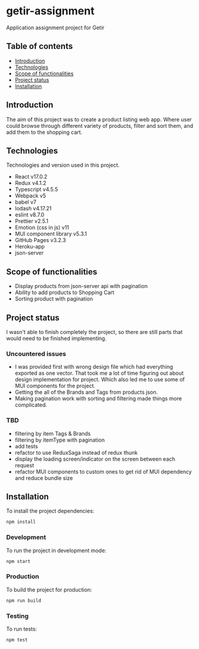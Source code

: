 # getir-assignment

Application assignment project for Getir

## Table of contents

- [Introduction](#introduction)
- [Technologies](#technologies)
- [Scope of functionalities](#scope-of-functionalities)
- [Project status](#project-status)
- [Installation](#installation)

## Introduction

The aim of this project was to create a product listing web app. Where user could browse through different variety of products, filter and sort them, and add them to the shopping cart.

## Technologies

Technologies and version used in this project.

- React v17.0.2
- Redux v4.1.2
- Typescript v4.5.5
- Webpack v5
- babel v7
- lodash v4.17.21
- eslint v8.7.0
- Prettier v2.5.1
- Emotion (css in js) v11
- MUI component library v5.3.1
- GitHub Pages v3.2.3
- Heroku-app
- json-server

## Scope of functionalities

- Display products from json-server api with pagination
- Ability to add products to Shopping Cart
- Sorting product with pagination

## Project status

I wasn't able to finish completely the project, so there are still parts that would need to be finished implementing.

### Uncountered issues

- I was provided first with wrong design file which had everything exported as one vector. That took me a lot of time figuring out about design implementation for project. Which also led me to use some of MUI components for the project.
- Getting the all of the Brands and Tags from products json.
- Making pagination work with sorting and filtering made things more complicated.

### TBD

- filtering by item Tags & Brands
- filtering by itemType with pagination
- add tests
- refactor to use ReduxSaga instead of redux thunk
- display the loading screen/indicator on the screen between each request
- refactor MUI components to custom ones to get rid of MUI dependency and reduce bundle size

## Installation

To install the project dependencies:

```bash
npm install
```

### Development

To run the project in development mode:

```bash
npm start
```

### Production

To build the project for production:

```bash
npm run build
```

### Testing

To run tests:

```bash
npm test
```
